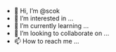 - 👋 Hi, I’m @scok
- 👀 I’m interested in ...
- 🌱 I’m currently learning ...
- 💞️ I’m looking to collaborate on ...
- 📫 How to reach me ...

<!---
scok/scok is a ✨ special ✨ repository because its `README.md` (this file) appears on your GitHub profile.
You can click the Preview link to take a look at your changes.
--->

